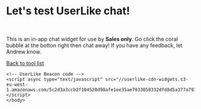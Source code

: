 <body>
    <h1>Let's test UserLike chat!</h1>
    <br>
    <p>
       This is an in-app chat widget for use by <b>Sales only</b>. Go click the coral bubble at the botton right then chat away! If you have any feedback, let Andrew know.
    </p>
    <p>
        <a href="https://socialspacedev.github.io/chat-tools/index">Back to tool list</a>
    </p>
    
    <!-- UserLike Beacon code -->        
    <script async type="text/javascript" src="//userlike-cdn-widgets.s3-eu-west-1.amazonaws.com/5c2d3a3ccb2f104520d98afe1ee35ae7933058332dfd8d5a377a7935fc2d9244.js"></script>
    </body>
